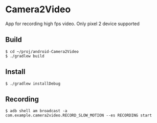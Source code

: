 # Camera2Video

App for recording high fps video. Only pixel 2 device supported

## Build
```
$ cd ~/proj/android-Camera2Video
$ ./gradlew build
```

## Install
```
$ ./gradlew installDebug
```

## Recording
```
$ adb shell am broadcast -a com.example.camera2video.RECORD_SLOW_MOTION --es RECORDING start
```


